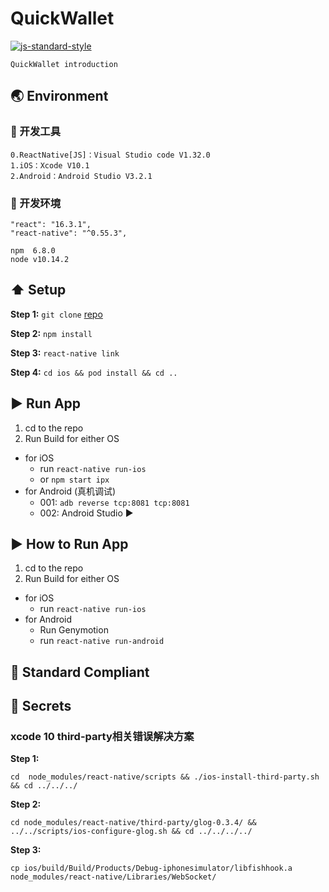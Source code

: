 #  QuickWallet
[![js-standard-style](https://img.shields.io/badge/code%20style-standard-brightgreen.svg?style=flat)](https://github.com/)
```
QuickWallet introduction
```
## :earth_asia: Environment
### :wrench: 开发工具
```
0.ReactNative[JS]：Visual Studio code V1.32.0
1.iOS：Xcode V10.1
2.Android：Android Studio V3.2.1
```
### :blue_book: 开发环境
```
"react": "16.3.1",
"react-native": "^0.55.3",

npm  6.8.0
node v10.14.2
```

## :arrow_up: Setup

**Step 1:** `git clone` [repo](https://github.com/typicode/husky)

**Step 2:** `npm install`

**Step 3:** `react-native link`

**Step 4:** `cd ios && pod install && cd ..`

## :arrow_forward: Run App

1. cd to the repo
2. Run Build for either OS
  * for iOS
    * run `react-native run-ios`
    * or  `npm start ipx`
  * for Android (真机调试)
    * 001: `adb reverse tcp:8081 tcp:8081`
    * 002: Android Studio :arrow_forward:

## :arrow_forward: How to Run App

1. cd to the repo
2. Run Build for either OS
  * for iOS
    * run `react-native run-ios`
  * for Android
    * Run Genymotion
    * run `react-native run-android`

## :no_entry_sign: Standard Compliant

## :closed_lock_with_key: Secrets
### xcode 10 third-party相关错误解决方案
**Step 1:**
```
cd  node_modules/react-native/scripts && ./ios-install-third-party.sh && cd ../../../
```
**Step 2:**
```
cd node_modules/react-native/third-party/glog-0.3.4/ && ../../scripts/ios-configure-glog.sh && cd ../../../../
```
**Step 3:**
```
cp ios/build/Build/Products/Debug-iphonesimulator/libfishhook.a  node_modules/react-native/Libraries/WebSocket/
```

